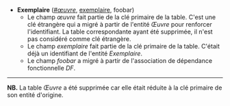 - **Exemplaire** (<ins>_#œuvre_</ins>, <ins>exemplaire</ins>, foobar)
  - Le champ _œuvre_ fait partie de la clé primaire de la table. C'est une clé étrangère qui a migré à partir de l'entité _Œuvre_ pour renforcer l'identifiant. La table correspondante ayant été supprimée, il n'est pas considéré comme clé étrangère.
  - Le champ _exemplaire_ fait partie de la clé primaire de la table. C'était déjà un identifiant de l'entité _Exemplaire_.
  - Le champ _foobar_ a migré à partir de l'association de dépendance fonctionnelle _DF_.

----


**NB.** La table _Œuvre_ a été supprimée car elle était réduite à la clé primaire de son entité d'origine.
